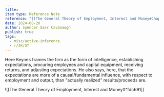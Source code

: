 ```yaml
---
title: 
item type: Reference Note
reference: "[[The General Theory of Employment, Interest and Money#Chapter 5, Section I]]"
date: 2024-08-20
author: Spencer Saar Cavanaugh
publish: true
tags:
  - misc/active-inference
  - r/JK/GT
---
```

Here Keynes frames the firm as the form of intelligence, establishing expectations, procuring employees and capital equipment, receiving returns, and adjusting expectations. He also says, here, that the expectations are more of a causal/fundamental influence, with respect to employment and output, than "actually realized" results/proceeds are.


![[The General Theory of Employment, Interest and Money#^fdc691]]